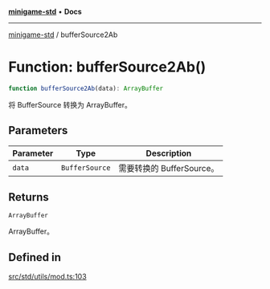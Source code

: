 [**minigame-std**](../README.md) • **Docs**

***

[minigame-std](../README.md) / bufferSource2Ab

# Function: bufferSource2Ab()

```ts
function bufferSource2Ab(data): ArrayBuffer
```

将 BufferSource 转换为 ArrayBuffer。

## Parameters

| Parameter | Type | Description |
| ------ | ------ | ------ |
| `data` | `BufferSource` | 需要转换的 BufferSource。 |

## Returns

`ArrayBuffer`

ArrayBuffer。

## Defined in

[src/std/utils/mod.ts:103](https://github.com/JiangJie/minigame-std/blob/d842b492eda479274cfeb38a06f4c4255b5493bc/src/std/utils/mod.ts#L103)
